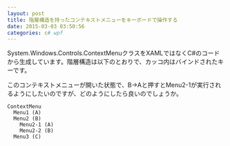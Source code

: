 ```yaml
---
layout: post
title: 階層構造を持ったコンテキストメニューをキーボードで操作する
date: 2015-03-03 03:50:56
categories: c# wpf
---
```

<p>System.Windows.Controls.ContextMenuクラスをXAMLではなくC#のコードから生成しています。階層構造は以下のとおりで、カッコ内はバインドされたキーです。</p>

<p>このコンテキストメニューが開いた状態で、B→Aと押すとMenu2-1が実行されるようにしたいのですが、どのようにしたら良いのでしょうか。</p>

<pre><code>ContextMenu
  Menu1 (A)
  Menu2 (B)
    Menu2-1 (A)
    Menu2-2 (B)
  Menu3 (C)
</code></pre>
